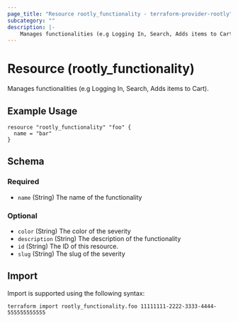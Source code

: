 ```yaml
---
page_title: "Resource rootly_functionality - terraform-provider-rootly"
subcategory: ""
description: |-
    Manages functionalities (e.g Logging In, Search, Adds items to Cart).
---
```


# Resource (rootly_functionality)

Manages functionalities (e.g Logging In, Search, Adds items to Cart).

## Example Usage

```
resource "rootly_functionality" "foo" {
  name = "bar"
}
```

<!-- schema generated by tfplugindocs -->
## Schema

### Required

- `name` (String) The name of the functionality

### Optional

- `color` (String) The color of the severity
- `description` (String) The description of the functionality
- `id` (String) The ID of this resource.
- `slug` (String) The slug of the severity

## Import

Import is supported using the following syntax:

```shell
terraform import rootly_functionality.foo 11111111-2222-3333-4444-555555555555
```